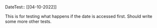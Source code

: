 DateTest:: [[04-10-2022]]

This is for testing what happens if the date is accessed first. Should write some more other tests.